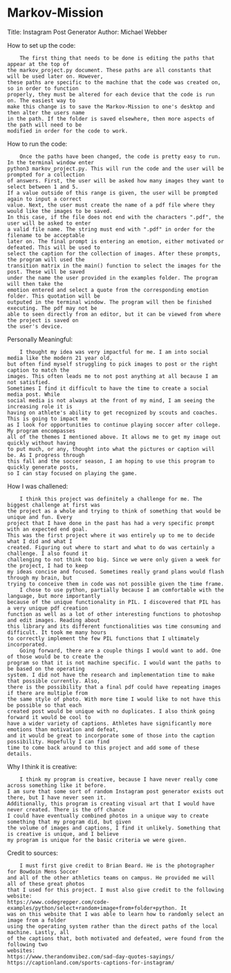 # Markov-Mission
Title: Instagram Post Generator
Author: Michael Webber

How to set up the code:

        The first thing that needs to be done is editing the paths that appear at the top of
    the markov_project.py document. These paths are all constants that will be used later on. However,
    these paths are specific to the machine that the code was created on, so in order to function
    properly, they must be altered for each device that the code is run on. The easiest way to 
    make this change is to save the Markov-Mission to one's desktop and then alter the users name
    in the path. If the folder is saved elsewhere, then more aspects of the path will need to be
    modified in order for the code to work.

How to run the code:

        Once the paths have been changed, the code is pretty easy to run. In the terminal window enter
    python3 markov_project.py. This will run the code and the user will be prompted for a collection
    of answers. First, the user will be asked how many images they want to select between 1 and 5. 
    If a value outside of this range is given, the user will be prompted again to input a correct
    value. Next, the user must create the name of a pdf file where they would like the images to be saved.
    In this case, if the file does not end with the characters ".pdf", the user will be asked to enter
    a valid file name. The string must end with ".pdf" in order for the filename to be acceptable
    later on. The final prompt is entering an emotion, either motivated or defeated. This will be used to 
    select the caption for the collection of images. After these prompts, the program will used the
    transition matrix in the main() function to select the images for the post. These will be saved
    under the name the user provided in the examples folder. The program will then take the 
    emotion entered and select a quote from the corresponding emotion folder. This quotation will be
    outputed in the terminal window. The program will then be finished executing. The pdf may not be 
    able to seen directly from an editor, but it can be viewed from where the project is saved on
    the user's device.

Personally Meaningful:

        I thought my idea was very impactful for me. I am into social media like the modern 21 year old,
    but often find myself struggling to pick images to post or the right caption to match the 
    images. This often leads me to not post anything at all because I am not satisfied.
    Sometimes I find it difficult to have the time to create a social media post. While 
    social media is not always at the front of my mind, I am seeing the increasing role it is 
    having on athlete's ability to get recognized by scouts and coaches. This is going to impact me
    as I look for opportunities to continue playing soccer after college. My program encompasses 
    all of the themes I mentioned above. It allows me to get my image out quickly without having
    to put much, or any, thought into what the pictures or caption will be. As I progress through
    this fall and the soccer season, I am hoping to use this program to quickly generate posts,
    so I can stay focused on playing the game.

How I was challened:

        I think this project was definitely a challenge for me. The biggest challenge at first was
    the project as a whole and trying to think of something that would be unique and fun. Every
    project that I have done in the past has had a very specific prompt with an expected end goal.
    This was the first project where it was entirely up to me to decide what I did and what I
    created. Figuring out where to start and what to do was certainly a challenge. I also found it
    challenging to not think too big. Since we were only given a week for the project, I had to keep
    my ideas concise and focused. Sometimes really grand plans would flash through my brain, but 
    trying to conceive them in code was not possible given the time frame.     
        I chose to use python, partially because I am comfortable with the language, but more importantly 
    because of the unique functionality in PIL. I discovered that PIL has a very unique pdf creation 
    function as well as a lot of other interesting functions to photoshop and edit images. Reading about
    this library and its different functionalities was time consuming and difficult. It took me many hours
    to correctly implement the few PIL functions that I ultimately incorporated.
        Going forward, there are a couple things I would want to add. One of those would be to create the 
    program so that it is not machine specific. I would want the paths to be based on the operating 
    system. I did not have the research and implementation time to make that possible currently. Also,
    there is the possibility that a final pdf could have repeating images if there are multiple from
    the same style of photo. With more time I would like to not have this be possible so that each
    created post would be unique with no duplicates. I also think going forward it would be cool to
    have a wider variety of captions. Athletes have significantly more emotions than motivation and defeat,
    and it would be great to incorporate some of those into the caption possibility. Hopefully I can find
    time to come back around to this project and add some of these details.

Why I think it is creative:

        I think my program is creative, because I have never really come across something like it before.
    I am sure that some sort of random Instagram post generator exists out there, but I have never seen it.
    Additionally, this program is creating visual art that I would have never created. There is the off chance
    I could have eventually combined photos in a unique way to create something that my program did, but given 
    the volume of images and captions, I find it unlikely. Something that is creative is unique, and I believe
    my program is unique for the basic criteria we were given.

Credit to sources:

        I must first give credit to Brian Beard. He is the photographer for Bowdoin Mens Soccer
    and all of the other athletics teams on campus. He provided me will all of these great photos
    that I used for this project. I must also give credit to the following website:
    https://www.codegrepper.com/code-examples/python/select+random+image+from+folder+python. It
    was on this website that I was able to learn how to randomly select an image from a folder
    using the operating system rather than the direct paths of the local machine. Lastly, all
    of the captions that, both motivated and defeated, were found from the following two 
    websites:
    https://www.therandomvibez.com/sad-day-quotes-sayings/
    https://captionland.com/sports-captions-for-instagram/
